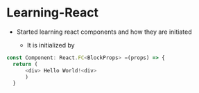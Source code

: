 # Learning-React

- Started learning react components and how they are initiated

  - It is initialized by



```javascript
const Component: React.FC<BlockProps> =(props) => {
  return (
      <div> Hello World!<div>
      )
  }
```

